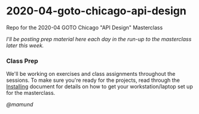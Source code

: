 # 2020-04-goto-chicago-api-design

Repo for the 2020-04 GOTO Chicago "API Design" Masterclass 

_I'll be posting prep material here each day in the run-up to the masterclass later this week._

### Class Prep
We'll be working on exercises and class assignments throughout the sessions. To make sure you're ready for the projects, read through the [Installing](2020-04-installing.md) document for details on how to get your workstation/laptop set up for the masterclass.


_@mamund_

